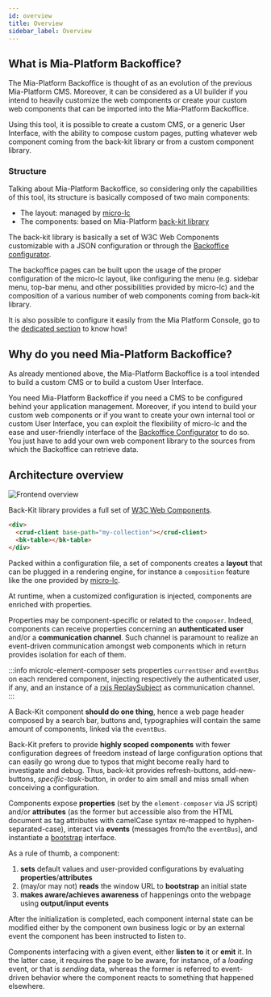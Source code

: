```yaml
---
id: overview
title: Overview
sidebar_label: Overview
---
```

## What is Mia-Platform Backoffice?

The Mia-Platform Backoffice is thought of as an evolution of the previous Mia-Platform CMS. Moreover, it can be considered as a UI builder if you intend to heavily customize the web components or create your custom web components that can be imported into the Mia-Platform Backoffice.

Using this tool, it is possible to create a custom CMS, or a generic User Interface, with the ability to compose custom pages, putting whatever web component coming from the back-kit library or from a custom component library.

### Structure

Talking about Mia-Platform Backoffice, so considering only the capabilities of this tool, its structure is basically composed of two main components:

- The layout: managed by [micro-lc](https://www.micro-lc.io/docs)
- The components: based on Mia-Platform [back-kit library](./60_components/10_adapters.md)

The back-kit library is basically a set of W3C Web Components customizable with a JSON configuration or through the [Backoffice configurator](../../business_suite/backoffice-configurator/overview).

The backoffice pages can be built upon the usage of the proper configuration of the micro-lc layout, like configuring the menu (e.g. sidebar menu, top-bar menu, and other possibilities provided by micro-lc) and the composition of a various number of web components coming from back-kit library.

It is also possible to configure it easily from the Mia Platform Console, go to the [dedicated section](../../business_suite/backoffice-configurator/overview) to know how!

## Why do you need Mia-Platform Backoffice?

As already mentioned above, the Mia-Platform Backoffice is a tool intended to build a custom CMS or to build a custom User Interface.

You need Mia-Platform Backoffice if you need a CMS to be configured behind your application management. Moreover, if you intend to build your custom web components or if you want to create your own internal tool or custom User Interface, you can exploit the flexibility of micro-lc and the ease and user-friendly interface of the [Backoffice Configurator](../../business_suite/backoffice-configurator/overview) to do so. You just have to add your own web component library to the sources from which the Backoffice can retrieve data.

## Architecture overview

![Frontend overview](img/frontend.jpg)

Back-Kit library provides a full set of [W3C Web Components](https://www.w3.org/TR/components-intro/).

```html
<div>
  <crud-client base-path="my-collection"></crud-client>
  <bk-table></bk-table>
</div>
```

Packed within a configuration file, a set of components creates a **layout** that can be plugged in a rendering engine, for instance a `composition` feature like the one provided by [micro-lc](https://micro-lc.io/docs/concepts/composition).

At runtime, when a customized configuration is injected, components are enriched with properties.

Properties may be component-specific or related to the `composer`. Indeed, components can receive properties concerning an
**authenticated user** and/or a **communication channel**. Such channel is paramount to realize an event-driven communication
amongst web components which in return provides isolation for each of them.

:::info
microlc-element-composer sets properties `currentUser` and `eventBus` on each rendered component, injecting respectively
the authenticated user, if any, and an instance of a [rxjs ReplaySubject](https://rxjs.dev/api/index/class/ReplaySubject)
as communication channel.
:::

A Back-Kit component **should do one thing**, hence a web page header composed by a search bar, buttons and, typographies
will contain the same amount of components, linked via the `eventBus`.

Back-Kit prefers to provide **highly scoped components** with fewer configuration degrees of freedom instead of large
configuration options that can easily go wrong due to typos that might become really hard to investigate and debug.
Thus, back-kit provides refresh-buttons, add-new-buttons, *specific-task*-button, in order to aim small and miss small
when conceiving a configuration.

Components expose **properties** (set by the `element-composer` via JS script) and/or **attributes** (as the former but
accessible also from the HTML document as tag attributes with camelCase syntax re-mapped to hyphen-separated-case), interact
via **events** (messages from/to the `eventBus`), and instantiate a [bootstrap](./30_page_layout.md#bootstrap-aka-initial-state-injection) interface.

As a rule of thumb, a component:

1. **sets** default values and user-provided configurations by evaluating **properties**/**attributes**
2. (may/or may not) **reads** the window URL to **bootstrap** an initial state
3. **makes aware/achieves awareness** of happenings onto the webpage using **output/input events**

After the initialization is completed, each component internal state can be modified either by the component own business logic
or by an external event the component has been instructed to listen to.

Components interfacing with a given event, either **listen to** it or **emit** it. In the latter case, it requires the page
to be aware, for instance, of a *loading* event, or that is *sending* data, whereas the former is referred to event-driven
behavior where the component reacts to something that happened elsewhere.
